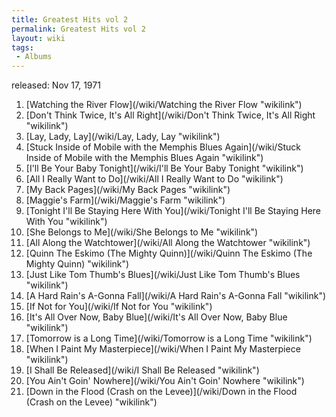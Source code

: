 ```yaml
---
title: Greatest Hits vol 2
permalink: Greatest Hits vol 2
layout: wiki
tags:
 - Albums
---
```


released: Nov 17, 1971

1.  [Watching the River Flow](/wiki/Watching the River Flow "wikilink")
2.  [Don't Think Twice, It's All
    Right](/wiki/Don't Think Twice, It's All Right "wikilink")
3.  [Lay, Lady, Lay](/wiki/Lay, Lady, Lay "wikilink")
4.  [Stuck Inside of Mobile with the Memphis Blues
    Again](/wiki/Stuck Inside of Mobile with the Memphis Blues Again "wikilink")
5.  [I'll Be Your Baby Tonight](/wiki/I'll Be Your Baby Tonight "wikilink")
6.  [All I Really Want to Do](/wiki/All I Really Want to Do "wikilink")
7.  [My Back Pages](/wiki/My Back Pages "wikilink")
8.  [Maggie's Farm](/wiki/Maggie's Farm "wikilink")
9.  [Tonight I'll Be Staying Here With
    You](/wiki/Tonight I'll Be Staying Here With You "wikilink")
10. [She Belongs to Me](/wiki/She Belongs to Me "wikilink")
11. [All Along the Watchtower](/wiki/All Along the Watchtower "wikilink")
12. [Quinn The Eskimo (The Mighty
    Quinn)](/wiki/Quinn The Eskimo (The Mighty Quinn) "wikilink")
13. [Just Like Tom Thumb's
    Blues](/wiki/Just Like Tom Thumb's Blues "wikilink")
14. [A Hard Rain's A-Gonna Fall](/wiki/A Hard Rain's A-Gonna Fall "wikilink")
15. [If Not for You](/wiki/If Not for You "wikilink")
16. [It's All Over Now, Baby
    Blue](/wiki/It's All Over Now, Baby Blue "wikilink")
17. [Tomorrow is a Long Time](/wiki/Tomorrow is a Long Time "wikilink")
18. [When I Paint My
    Masterpiece](/wiki/When I Paint My Masterpiece "wikilink")
19. [I Shall Be Released](/wiki/I Shall Be Released "wikilink")
20. [You Ain't Goin' Nowhere](/wiki/You Ain't Goin' Nowhere "wikilink")
21. [Down in the Flood (Crash on the
    Levee)](/wiki/Down in the Flood (Crash on the Levee) "wikilink")


